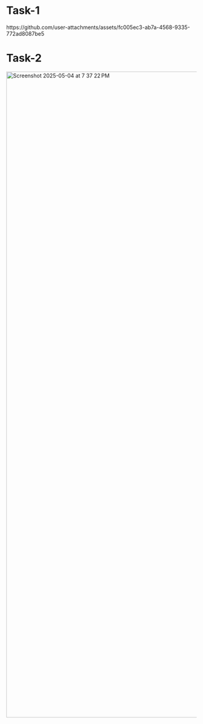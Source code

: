 <h1>Task-1</h1>
https://github.com/user-attachments/assets/fc005ec3-ab7a-4568-9335-772ad8087be5
<br>
<h1>Task-2</h1>
<img width="1710" alt="Screenshot 2025-05-04 at 7 37 22 PM" src="https://github.com/user-attachments/assets/5de90245-2ecf-47b0-8936-9e590f2a3d38" />
